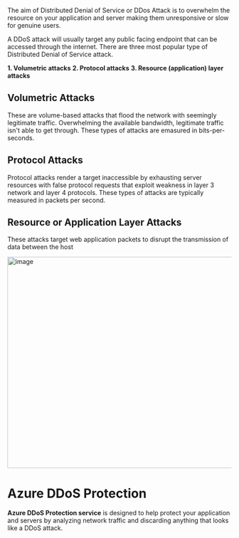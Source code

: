 The aim of Distributed Denial of Service or DDos Attack is to overwhelm the resource on your application and server making them unresponsive or slow for genuine users.

A DDoS attack will usually target any public facing endpoint that can be accessed through the internet. There are three most popular type of Distributed Denial of Service attack. 

**1. Volumetric attacks**
**2. Protocol attacks**
**3. Resource (application) layer attacks**


## Volumetric Attacks
These are volume-based attacks that flood the network with seemingly legitimate traffic. Overwhelming the available bandwidth, legitimate traffic isn't able to get through. These types of attacks are emasured in bits-per-seconds.



## Protocol Attacks
Protocol attacks render a target inaccessible by exhausting server resources with false protocol requests that exploit weakness in layer 3 network and layer 4 protocols. These types of attacks are typically measured in packets per second.



## Resource or Application Layer Attacks

 These attacks target web application packets to disrupt the transmission of data between the host


 <img width="863" height="475" alt="image" src="https://github.com/user-attachments/assets/7d2b0a8a-7607-44c3-b712-aaf14fb70bdf" />

 
# Azure DDoS Protection

**Azure DDoS Protection service** is designed to help protect your application and servers by analyzing network traffic and discarding anything that looks like a DDoS attack.
